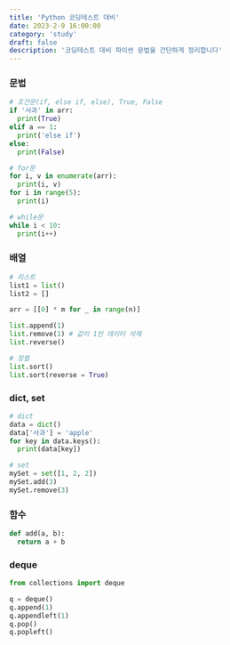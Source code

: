 ```yaml
---
title: 'Python 코딩테스트 대비'
date: 2023-2-9 16:00:00
category: 'study'
draft: false
description: '코딩테스트 대비 파이썬 문법을 간단하게 정리합니다'
---
```


### 문법

```py
# 조건문(if, else if, else), True, False
if '사과' in arr:
  print(True)
elif a == 1:
  print('else if')
else:
  print(False)

# for문
for i, v in enumerate(arr):
  print(i, v)
for i in range(5):
  print(i)

# while문
while i < 10:
  print(i++)
```

### 배열

```py
# 리스트
list1 = list()
list2 = []

arr = [[0] * m for _ in range(n)]

list.append(1)
list.remove(1) # 값이 1인 데이터 삭제
list.reverse()

# 정렬
list.sort()
list.sort(reverse = True)
```

### dict, set

```py
# dict
data = dict()
data['사과'] = 'apple'
for key in data.keys():
  print(data[key])

# set
mySet = set([1, 2, 2])
mySet.add(3)
mySet.remove(3)
```

### 함수

```py
def add(a, b):
  return a + b
```

### deque

```py
from collections import deque

q = deque()
q.append(1)
q.appendleft(1)
q.pop()
q.popleft()
```

<br />
<br />
